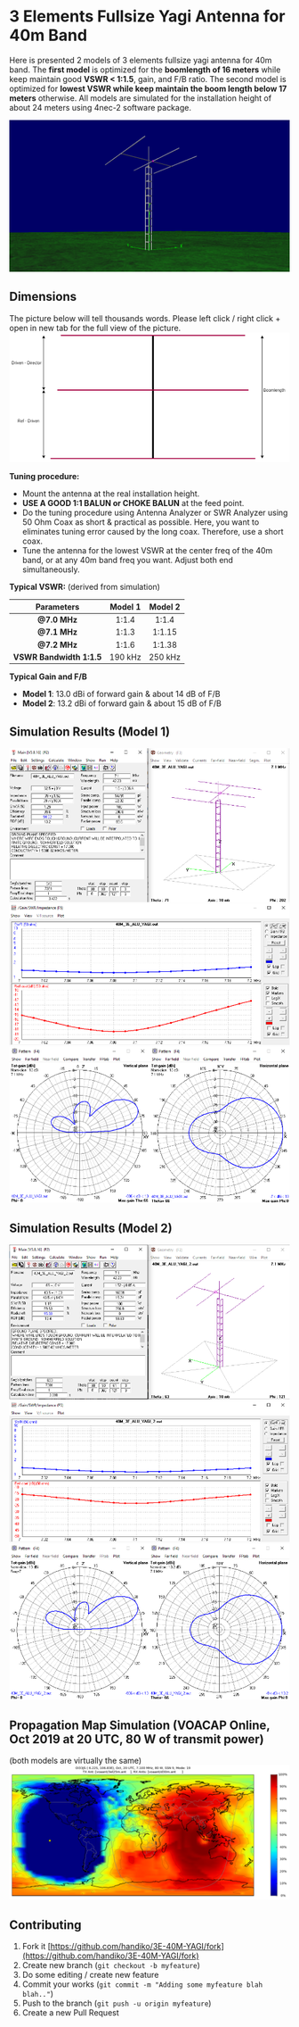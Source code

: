 # 3 Elements Fullsize Yagi Antenna for 40m Band
Here is presented 2 models of 3 elements fullsize yagi antenna for 40m band.
The **first model** is optimized for the **boomlength of 16 meters** while keep maintain good **VSWR < 1:1.5**, gain, and F/B ratio. The second model is optimized for **lowest VSWR while keep maintain the boom length below 17 meters** otherwise. All models are simulated for the installation height of about 24 meters using 4nec-2 software package.

![](./panoramic.png)

## Dimensions
The picture below will tell thousands words. Please left click / right click + open in new tab for the full view of the picture.
![](./yagi-diagram.png)

**Tuning procedure:**
* Mount the antenna at the real installation height.
* **USE A GOOD 1:1 BALUN or CHOKE BALUN** at the feed point.
* Do the tuning procedure using Antenna Analyzer or SWR Analyzer using 50 Ohm Coax as short & practical as possible. Here, you want to eliminates tuning error caused by the long coax. Therefore, use a short coax.
* Tune the antenna for the lowest VSWR at the center freq of the 40m band, or at any 40m band freq you want. Adjust both end simultaneously.

**Typical VSWR:**
(derived from simulation)

|**Parameters**          |**Model 1**|**Model 2**|
|:----------------------:|:---------:|:---------:|
|**@7.0 MHz**            | 1:1.4     | 1:1.4     |
|**@7.1 MHz**            | 1:1.3     | 1:1.15    |
|**@7.2 MHz**            | 1:1.6     | 1:1.38    |
|**VSWR Bandwidth 1:1.5**| 190 kHz   | 250 kHz   |

**Typical Gain and F/B**
* **Model 1**: 13.0 dBi of forward gain & about 14 dB of F/B
* **Model 2**: 13.2 dBi of forward gain & about 15 dB of F/B 

## Simulation Results (Model 1)
![](./model1_sim1.png)
![](./model1_sim2_VSWR.png)
![](./model1_sim3_patt.png)

## Simulation Results (Model 2)
![](./model2_sim1.png)
![](./model2_sim2_VSWR.png)
![](./model2_sim3_patt.png)

## Propagation Map Simulation (VOACAP Online, Oct 2019 at 20 UTC, 80 W of transmit power)
(both models are virtually the same)
![](./prop.png)

## Contributing
1. Fork it [https://github.com/handiko/3E-40M-YAGI/fork](https://github.com/handiko/3E-40M-YAGI/fork)
2. Create new branch (`git checkout -b myfeature`)
3. Do some editing / create new feature
4. Commit your works (`git commit -m "Adding some myfeature blah blah.."`)
5. Push to the branch (`git push -u origin myfeature`)
6. Create a new Pull Request
